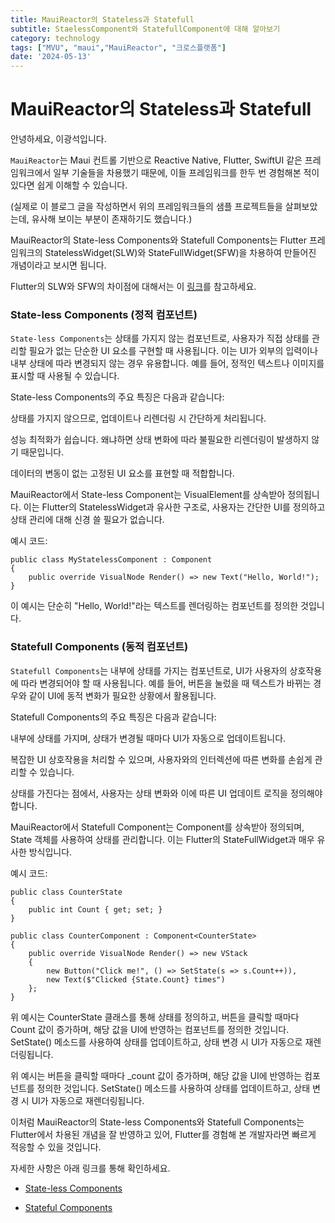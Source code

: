 ```yaml
---
title: MauiReactor의 Stateless과 Statefull
subtitle: StaelessComponent와 StatefullComponent에 대해 알아보기
category: technology
tags: ["MVU", "maui","MauiReactor", "크로스플랫폼"]
date: '2024-05-13'
---
```

# MauiReactor의 Stateless과 Statefull
안녕하세요, 이광석입니다.

`MauiReactor`는 Maui 컨트롤 기반으로 Reactive Native, Flutter, SwiftUI 같은 프레임워크에서 일부 기술들을 차용했기 때문에, 이들 프레임워크를 한두 번 경험해본 적이 있다면 쉽게 이해할 수 있습니다.

(실제로 이 블로그 글을 작성하면서 위의 프레임워크들의 샘플 프로젝트들을 살펴보았는데, 유사해 보이는 부분이 존재하기도 했습니다.)

MauiReactor의 State-less Components와 Statefull Components는 Flutter 프레임워크의 StatelessWidget(SLW)와 StateFullWidget(SFW)을 차용하여 만들어진 개념이라고 보시면 됩니다.

Flutter의 SLW와 SFW의 차이점에 대해서는 이 [링크](https://security-nanglam.tistory.com/478)를 참고하세요.

### State-less Components (정적 컴포넌트)

`State-less Components`는 상태를 가지지 않는 컴포넌트로, 사용자가 직접 상태를 관리할 필요가 없는 단순한 UI 요소를 구현할 때 사용됩니다. 이는 UI가 외부의 입력이나 내부 상태에 따라 변경되지 않는 경우 유용합니다. 예를 들어, 정적인 텍스트나 이미지를 표시할 때 사용될 수 있습니다.

State-less Components의 주요 특징은 다음과 같습니다:

상태를 가지지 않으므로, 업데이트나 리렌더링 시 간단하게 처리됩니다.

성능 최적화가 쉽습니다. 왜냐하면 상태 변화에 따라 불필요한 리렌더링이 발생하지 않기 때문입니다.

데이터의 변동이 없는 고정된 UI 요소를 표현할 때 적합합니다.

MauiReactor에서 State-less Component는 VisualElement를 상속받아 정의됩니다. 이는 Flutter의 StatelessWidget과 유사한 구조로, 사용자는 간단한 UI를 정의하고 상태 관리에 대해 신경 쓸 필요가 없습니다.

예시 코드:
```
public class MyStatelessComponent : Component
{
    public override VisualNode Render() => new Text("Hello, World!");
}
```
이 예시는 단순히 "Hello, World!"라는 텍스트를 렌더링하는 컴포넌트를 정의한 것입니다.

### Statefull Components (동적 컴포넌트)

`Statefull Components`는 내부에 상태를 가지는 컴포넌트로, UI가 사용자의 상호작용에 따라 변경되어야 할 때 사용됩니다. 예를 들어, 버튼을 눌렀을 때 텍스트가 바뀌는 경우와 같이 UI에 동적 변화가 필요한 상황에서 활용됩니다.

Statefull Components의 주요 특징은 다음과 같습니다:

내부에 상태를 가지며, 상태가 변경될 때마다 UI가 자동으로 업데이트됩니다.

복잡한 UI 상호작용을 처리할 수 있으며, 사용자와의 인터렉션에 따른 변화를 손쉽게 관리할 수 있습니다.

상태를 가진다는 점에서, 사용자는 상태 변화와 이에 따른 UI 업데이트 로직을 정의해야 합니다.

MauiReactor에서 Statefull Component는 Component를 상속받아 정의되며, State 객체를 사용하여 상태를 관리합니다. 이는 Flutter의 StateFullWidget과 매우 유사한 방식입니다.

예시 코드:
```
public class CounterState
{
    public int Count { get; set; }
}

public class CounterComponent : Component<CounterState>
{
    public override VisualNode Render() => new VStack
    {
        new Button("Click me!", () => SetState(s => s.Count++)),
        new Text($"Clicked {State.Count} times")
    };
}
```

위 예시는 CounterState 클래스를 통해 상태를 정의하고, 버튼을 클릭할 때마다 Count 값이 증가하며, 해당 값을 UI에 반영하는 컴포넌트를 정의한 것입니다. SetState() 메소드를 사용하여 상태를 업데이트하고, 상태 변경 시 UI가 자동으로 재렌더링됩니다.

위 예시는 버튼을 클릭할 때마다 _count 값이 증가하며, 해당 값을 UI에 반영하는 컴포넌트를 정의한 것입니다. SetState() 메소드를 사용하여 상태를 업데이트하고, 상태 변경 시 UI가 자동으로 재렌더링됩니다.

이처럼 MauiReactor의 State-less Components와 Statefull Components는 Flutter에서 차용된 개념을 잘 반영하고 있어, Flutter를 경험해 본 개발자라면 빠르게 적응할 수 있을 것입니다.


자세한 사항은 아래 링크를 통해 확인하세요.

- [State-less Components](https://adospace.gitbook.io/mauireactor/components/state-less-components)

- [Stateful Components](https://adospace.gitbook.io/mauireactor/components/stateful-components)